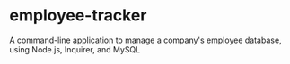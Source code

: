 # employee-tracker
 A command-line application to manage a company's employee database, using Node.js, Inquirer, and MySQL
